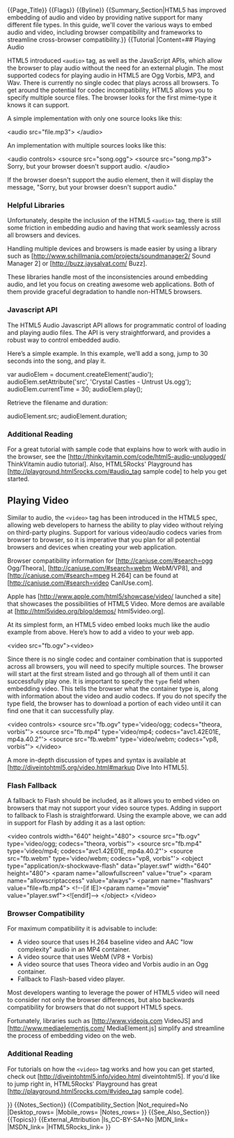 {{Page_Title}}
{{Flags}}
{{Byline}}
{{Summary_Section|HTML5 has improved embedding of audio and video by providing native support for many different file types. In this guide, we'll cover the various ways to embed audio and video, including browser compatibility and frameworks to streamline cross-browser compatibility.}}
{{Tutorial
|Content=## Playing Audio

HTML5 introduced <code>&lt;audio&gt;</code> tag, as well as the JavaScript APIs, which allow the browser to play audio without the need for an external plugin. The most supported codecs for playing audio in HTML5 are Ogg Vorbis, MP3, and Wav. There is currently no single codec that plays across all browsers. To get around the potential for codec incompatibility, HTML5 allows you to specify multiple source files. The browser looks for the first mime-type it knows it can support.

A simple implementation with only one source looks like this: 

 &lt;audio src="file.mp3"&gt; &lt;/audio&gt;

An implementation with multiple sources looks like this: 

 &lt;audio controls&gt;
     &lt;source src="song.ogg"&gt;
     &lt;source src="song.mp3"&gt;
     Sorry, but your browser doesn't support audio.
 &lt;/audio&gt;

If the browser doesn't support the audio element, then it will display the message, "Sorry, but your browser doesn't support audio."

### Helpful Libraries
Unfortunately, despite the inclusion of the HTML5 <code>&lt;audio&gt;</code> tag, there is still some friction in embedding audio and having that work seamlessly across all browsers and devices. 

Handling multiple devices and browsers is made easier by using a library such as [http://www.schillmania.com/projects/soundmanager2/ Sound Manager 2] or [http://buzz.jaysalvat.com/ Buzz]. 

These libraries handle most of the inconsistencies around embedding audio, and let you focus on creating awesome web applications. Both of them provide graceful degradation to handle non-HTML5 browsers.

### Javascript API
The HTML5 Audio Javascript API allows for programmatic control of loading and playing audio files. The API is very straightforward, and provides a robust way to control embedded audio. 

Here’s a simple example.  In this example, we’ll add a song, jump to 30 seconds into the song, and play it.

 var audioElem = document.createElement('audio');
 audioElem.setAttribute('src', 'Crystal Castles - Untrust Us.ogg');
 audioElem.currentTime = 30;
 audioElem.play();

Retrieve the filename and duration:

 audioElement.src;
 audioElement.duration;

### Additional Reading
For a great tutorial with sample code that explains how to work with audio in the browser, see the [http://thinkvitamin.com/code/html5-audio-unplugged/ ThinkVitamin audio tutorial].  Also, HTML5Rocks' Playground has [http://playground.html5rocks.com/#audio_tag sample code] to help you get started.

## Playing Video

Similar to audio, the <code>&lt;video&gt;</code> tag has been introduced in the HTML5 spec, allowing web developers to harness the ability to play video without relying on third-party plugins. Support for various video/audio codecs varies from browser to browser, so it is imperative that you plan for all potential browsers and devices when creating your web application. 

Browser compatibility information for [http://caniuse.com/#search=ogg Ogg/Theora], [http://caniuse.com/#search=webm WebM/VP8], and [http://caniuse.com/#search=mpeg H.264] can be found at [http://caniuse.com/#search=video CanIUse.com]. 

Apple has [http://www.apple.com/html5/showcase/video/ launched a site] that showcases the possibilities of HTML5 Video. More demos are available at [http://html5video.org/blog/demos/ html5video.org]. 

At its simplest form, an HTML5 video embed looks much like the audio example from above.  Here’s how to add a video to your web app.

 &lt;video src="fb.ogv"&gt;&lt;video&gt;

Since there is no single codec and container combination that is supported across all browsers, you will need to specify multiple sources. The browser will start at the first stream listed and go through all of them until it can successfully play one. It is important to specify the <code>type</code> field when embedding video. This tells the browser what the container type is, along with information about the video and audio codecs. If you do not specify the type field, the browser has to download a portion of each video until it can find one that it can successfully play.

 &lt;video controls>
   &lt;source src="fb.ogv" type='video/ogg; codecs="theora, vorbis"'>
   &lt;source src="fb.mp4" type='video/mp4; codecs="avc1.42E01E, mp4a.40.2"'>
   &lt;source src="fb.webm" type='video/webm; codecs="vp8, vorbis"'>
 &lt;/video>

A more in-depth discussion of types and syntax is available at [http://diveintohtml5.org/video.html#markup Dive Into HTML5].

### Flash Fallback
A fallback to Flash should be included, as it allows you to embed video on browsers that may not support your video source types. Adding in support to fallback to Flash is straightforward. Using the example above, we can add in support for Flash by adding it as a last option:

 &lt;video controls width="640" height="480">
   &lt;source src="fb.ogv" type='video/ogg; codecs="theora, vorbis"'>
   &lt;source src="fb.mp4" type='video/mp4; codecs="avc1.42E01E, mp4a.40.2"'>
   &lt;source src="fb.webm" type='video/webm; codecs="vp8, vorbis"'>
	 &lt;object type="application/x-shockwave-flash" data="player.swf" width="640" height="480">
 	   &lt;param name="allowfullscreen" value="true">
 	   &lt;param name="allowscriptaccess" value="always">
 	   &lt;param name="flashvars" value="file=fb.mp4">
 	   &lt;!--[if IE]>&lt;param name="movie" value="player.swf">&lt;![endif]-->
   &lt;/object>
 &lt;/video>

### Browser Compatibility

For maximum compatibility it is advisable to include:

* A video source that uses H.264 baseline video and AAC "low complexity" audio in an MP4 container.
* A video source that uses WebM (VP8 + Vorbis)
* A video source that uses Theora video and Vorbis audio in an Ogg container.
* Fallback to Flash-based video player.

Most developers wanting to leverage the power of HTML5 video will need to consider not only the browser differences, but also backwards compatibility for browsers that do not support HTML5 specs. 

Fortunately, libraries such as [http://www.videojs.com VideoJS] and [http://www.mediaelementjs.com/ MediaElement.js] simplify and streamline the process of embedding video on the web.

### Additional Reading

For tutorials on how the <code>&lt;video&gt;</code> tag works and how you can get started, check out [http://diveintohtml5.info/video.html diveintohtml5].
If you'd like to jump right in, HTML5Rocks' Playground has great [http://playground.html5rocks.com/#video_tag sample code].

}}
{{Notes_Section}}
{{Compatibility_Section
|Not_required=No
|Desktop_rows=
|Mobile_rows=
|Notes_rows=
}}
{{See_Also_Section}}
{{Topics}}
{{External_Attribution
|Is_CC-BY-SA=No
|MDN_link=
|MSDN_link=
|HTML5Rocks_link=
}}